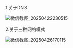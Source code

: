 1.关于DNS

![微信截图_20250422230515](https://github.com/user-attachments/assets/f2cfc4b5-ef1f-4aaf-b0fe-a16479614dc8)

2.关于三种网络模式

![微信截图_20250426170115](https://github.com/user-attachments/assets/1a827e56-2b35-46fd-9ac7-a60b21d0f80f)
